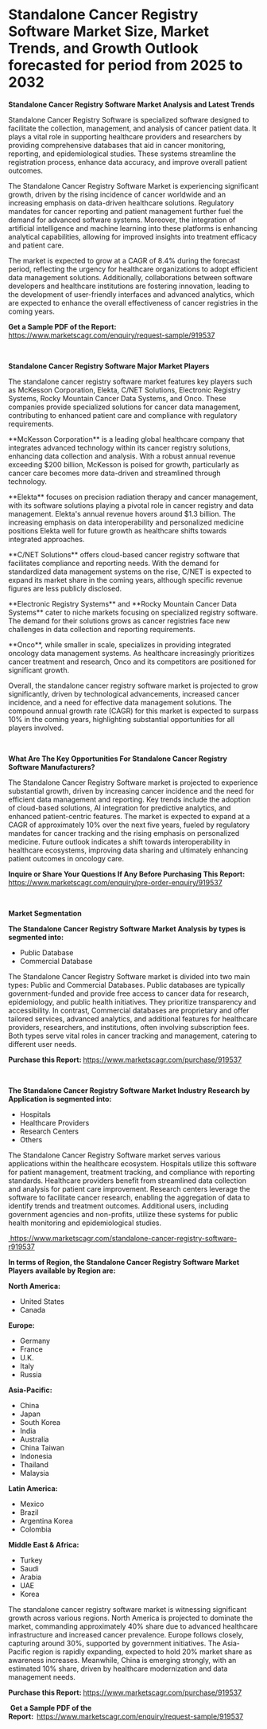 <p><h1>Standalone Cancer Registry Software Market Size, Market Trends, and Growth Outlook forecasted for period from 2025 to 2032</h1></p><p><strong>Standalone Cancer Registry Software Market Analysis and Latest Trends</strong></p>
<p><p>Standalone Cancer Registry Software is specialized software designed to facilitate the collection, management, and analysis of cancer patient data. It plays a vital role in supporting healthcare providers and researchers by providing comprehensive databases that aid in cancer monitoring, reporting, and epidemiological studies. These systems streamline the registration process, enhance data accuracy, and improve overall patient outcomes.</p><p>The Standalone Cancer Registry Software Market is experiencing significant growth, driven by the rising incidence of cancer worldwide and an increasing emphasis on data-driven healthcare solutions. Regulatory mandates for cancer reporting and patient management further fuel the demand for advanced software systems. Moreover, the integration of artificial intelligence and machine learning into these platforms is enhancing analytical capabilities, allowing for improved insights into treatment efficacy and patient care.</p><p>The market is expected to grow at a CAGR of 8.4% during the forecast period, reflecting the urgency for healthcare organizations to adopt efficient data management solutions. Additionally, collaborations between software developers and healthcare institutions are fostering innovation, leading to the development of user-friendly interfaces and advanced analytics, which are expected to enhance the overall effectiveness of cancer registries in the coming years.</p></p>
<p><strong>Get a Sample PDF of the Report:&nbsp;</strong> <a href="https://www.marketscagr.com/enquiry/request-sample/919537?utm_campaign=2934&utm_medium=2&utm_source=Github&utm_content=ia&utm_term=18042025&utm_id=standalone-cancer-registry-software">https://www.marketscagr.com/enquiry/request-sample/919537</a></p>
<p>&nbsp;</p>
<p><strong>Standalone Cancer Registry Software Major Market Players</strong></p>
<p><p>The standalone cancer registry software market features key players such as McKesson Corporation, Elekta, C/NET Solutions, Electronic Registry Systems, Rocky Mountain Cancer Data Systems, and Onco. These companies provide specialized solutions for cancer data management, contributing to enhanced patient care and compliance with regulatory requirements.</p><p>**McKesson Corporation** is a leading global healthcare company that integrates advanced technology within its cancer registry solutions, enhancing data collection and analysis. With a robust annual revenue exceeding $200 billion, McKesson is poised for growth, particularly as cancer care becomes more data-driven and streamlined through technology.</p><p>**Elekta** focuses on precision radiation therapy and cancer management, with its software solutions playing a pivotal role in cancer registry and data management. Elekta's annual revenue hovers around $1.3 billion. The increasing emphasis on data interoperability and personalized medicine positions Elekta well for future growth as healthcare shifts towards integrated approaches.</p><p>**C/NET Solutions** offers cloud-based cancer registry software that facilitates compliance and reporting needs. With the demand for standardized data management systems on the rise, C/NET is expected to expand its market share in the coming years, although specific revenue figures are less publicly disclosed.</p><p>**Electronic Registry Systems** and **Rocky Mountain Cancer Data Systems** cater to niche markets focusing on specialized registry software. The demand for their solutions grows as cancer registries face new challenges in data collection and reporting requirements.</p><p>**Onco**, while smaller in scale, specializes in providing integrated oncology data management systems. As healthcare increasingly prioritizes cancer treatment and research, Onco and its competitors are positioned for significant growth.</p><p>Overall, the standalone cancer registry software market is projected to grow significantly, driven by technological advancements, increased cancer incidence, and a need for effective data management solutions. The compound annual growth rate (CAGR) for this market is expected to surpass 10% in the coming years, highlighting substantial opportunities for all players involved.</p></p>
<p>&nbsp;</p>
<p><strong>What Are The Key Opportunities For Standalone Cancer Registry Software Manufacturers?</strong></p>
<p><p>The Standalone Cancer Registry Software market is projected to experience substantial growth, driven by increasing cancer incidence and the need for efficient data management and reporting. Key trends include the adoption of cloud-based solutions, AI integration for predictive analytics, and enhanced patient-centric features. The market is expected to expand at a CAGR of approximately 10% over the next five years, fueled by regulatory mandates for cancer tracking and the rising emphasis on personalized medicine. Future outlook indicates a shift towards interoperability in healthcare ecosystems, improving data sharing and ultimately enhancing patient outcomes in oncology care.</p></p>
<p><strong>Inquire or Share Your Questions If Any Before Purchasing This Report:</strong> <a href="https://www.marketscagr.com/enquiry/pre-order-enquiry/919537?utm_campaign=2934&utm_medium=2&utm_source=Github&utm_content=ia&utm_term=18042025&utm_id=standalone-cancer-registry-software">https://www.marketscagr.com/enquiry/pre-order-enquiry/919537</a></p>
<p>&nbsp;</p>
<p><strong>Market Segmentation</strong></p>
<p><strong>The Standalone Cancer Registry Software Market Analysis by types is segmented into:</strong></p>
<p><ul><li>Public Database</li><li>Commercial Database</li></ul></p>
<p><p>The Standalone Cancer Registry Software market is divided into two main types: Public and Commercial Databases. Public databases are typically government-funded and provide free access to cancer data for research, epidemiology, and public health initiatives. They prioritize transparency and accessibility. In contrast, Commercial databases are proprietary and offer tailored services, advanced analytics, and additional features for healthcare providers, researchers, and institutions, often involving subscription fees. Both types serve vital roles in cancer tracking and management, catering to different user needs.</p></p>
<p><strong>Purchase this Report:&nbsp;</strong><a href="https://www.marketscagr.com/purchase/919537?utm_campaign=2934&utm_medium=2&utm_source=Github&utm_content=ia&utm_term=18042025&utm_id=standalone-cancer-registry-software">https://www.marketscagr.com/purchase/919537</a></p>
<p>&nbsp;</p>
<p><strong>The Standalone Cancer Registry Software Market Industry Research by Application is segmented into:</strong></p>
<p><ul><li>Hospitals</li><li>Healthcare Providers</li><li>Research Centers</li><li>Others</li></ul></p>
<p><p>The Standalone Cancer Registry Software market serves various applications within the healthcare ecosystem. Hospitals utilize this software for patient management, treatment tracking, and compliance with reporting standards. Healthcare providers benefit from streamlined data collection and analysis for patient care improvement. Research centers leverage the software to facilitate cancer research, enabling the aggregation of data to identify trends and treatment outcomes. Additional users, including government agencies and non-profits, utilize these systems for public health monitoring and epidemiological studies.</p></p>
<p><a href="https://www.marketscagr.com/standalone-cancer-registry-software-r919537?utm_campaign=2934&utm_medium=2&utm_source=Github&utm_content=ia&utm_term=18042025&utm_id=standalone-cancer-registry-software">&nbsp;https://www.marketscagr.com/standalone-cancer-registry-software-r919537</a></p>
<p><strong>In terms of Region, the Standalone Cancer Registry Software Market Players available by Region are:</strong></p>
<p>
    <p> <strong> North America: </strong>
        <ul>
            <li>United States</li>
            <li>Canada</li>
        </ul>
        </p> 
    <p> <strong> Europe: </strong>
        <ul>
            <li>Germany</li>
            <li>France</li>
            <li>U.K.</li>
            <li>Italy</li>
            <li>Russia</li>
        </ul>
        </p> 
    <p> <strong> Asia-Pacific: </strong>
        <ul>
            <li>China</li>
            <li>Japan</li>
            <li>South Korea</li>
            <li>India</li>
            <li>Australia</li>
            <li>China Taiwan</li>
            <li>Indonesia</li>
            <li>Thailand</li>
            <li>Malaysia</li>
        </ul>
        </p> 
    <p> <strong> Latin America: </strong>
        <ul>
            <li>Mexico</li>
            <li>Brazil</li>
            <li>Argentina Korea</li>
            <li>Colombia</li>
        </ul>
        </p> 
    <p> <strong> Middle East & Africa: </strong>
        <ul>
            <li>Turkey</li>
            <li>Saudi</li>
            <li>Arabia</li>
            <li>UAE</li>
            <li>Korea</li>
        </ul>
    </p>
    </p>
<p><p>The standalone cancer registry software market is witnessing significant growth across various regions. North America is projected to dominate the market, commanding approximately 40% share due to advanced healthcare infrastructure and increased cancer prevalence. Europe follows closely, capturing around 30%, supported by government initiatives. The Asia-Pacific region is rapidly expanding, expected to hold 20% market share as awareness increases. Meanwhile, China is emerging strongly, with an estimated 10% share, driven by healthcare modernization and data management needs.</p></p>
<p><strong>Purchase this Report: </strong><a href="https://www.marketscagr.com/purchase/919537?utm_campaign=2934&utm_medium=2&utm_source=Github&utm_content=ia&utm_term=18042025&utm_id=standalone-cancer-registry-software">https://www.marketscagr.com/purchase/919537</a></p>
<p>&nbsp;<strong>Get a Sample PDF of the Report:&nbsp;&nbsp;</strong><a href="https://www.marketscagr.com/enquiry/request-sample/919537?utm_campaign=2934&utm_medium=2&utm_source=Github&utm_content=ia&utm_term=18042025&utm_id=standalone-cancer-registry-software">https://www.marketscagr.com/enquiry/request-sample/919537</a></p>
<p><strong></strong></p>
<p><p></p><p></p><p></p></p>